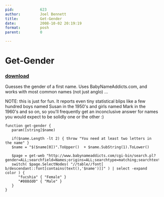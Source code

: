 ```yaml
---
pid:            623
author:         Joel Bennett
title:          Get-Gender
date:           2008-10-02 20:19:19
format:         posh
parent:         0

---
```


# Get-Gender

### [download](//scripts/623.ps1)

Guesses the gender of a first name.  Uses BabyNameAddicts.com, and works with most common names (not just anglo) ... 

NOTE: this is just for fun.  It reports even tiny statistical blips like a few hundred boys named Susan in the 1950's and girls named Mark in the 1960's and so on, so you'll frequently get an inconclusive answer for names you would expect to be solidly one or the other :)

```posh
function get-gender {
   param([string]$name)
   
   if($name.Length -lt 2) { throw "You need at least two letters in the name" }
   $name = "$($name[0])".ToUpper()  + $name.SubString(1).ToLower()

   $page = get-web "http://www.babynameaddicts.com/cgi-bin/search.pl?gender=ALL;searchfield=Names;origins=ALL;searchtype=matching;searchtext=$name"
   switch( $page.SelectNodes( "//table//font[ b/descendant::font[contains(text(),'$name')]]" ) | select -expand color ) {
      "fucshia" { "Female" }
      "#088dd0" { "Male" }
   }
}
```
